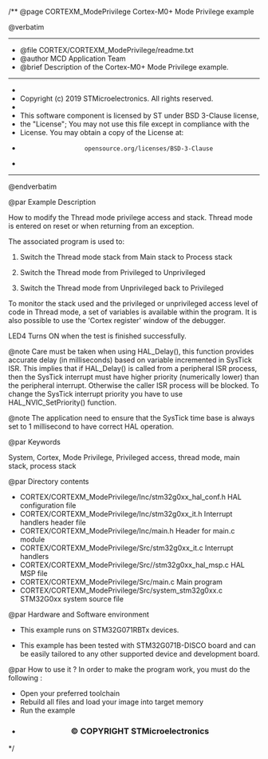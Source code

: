 /**
  @page CORTEXM_ModePrivilege Cortex-M0+ Mode Privilege example

  @verbatim
  ******************************************************************************
  * @file    CORTEX/CORTEXM_ModePrivilege/readme.txt 
  * @author  MCD Application Team
  * @brief   Description of the Cortex-M0+ Mode Privilege example.
  ******************************************************************************
  *
  * Copyright (c) 2019 STMicroelectronics. All rights reserved.
  *
  * This software component is licensed by ST under BSD 3-Clause license,
  * the "License"; You may not use this file except in compliance with the
  * License. You may obtain a copy of the License at:
  *                       opensource.org/licenses/BSD-3-Clause
  *
  ******************************************************************************
  @endverbatim

@par Example Description 

How to modify the Thread mode privilege access and stack. Thread mode is entered
on reset or when returning from an exception.

The associated program is used to:

1. Switch the Thread mode stack from Main stack to Process stack

2. Switch the Thread mode from Privileged to Unprivileged

3. Switch the Thread mode from Unprivileged back to Privileged

To monitor the stack used and the privileged or unprivileged access level of code
in Thread mode, a set of variables is available within the program. It is also
possible to use the 'Cortex register' window of the debugger.

LED4 Turns ON when the test is finished successfully.

@note Care must be taken when using HAL_Delay(), this function provides accurate delay (in milliseconds)
      based on variable incremented in SysTick ISR. This implies that if HAL_Delay() is called from
      a peripheral ISR process, then the SysTick interrupt must have higher priority (numerically lower)
      than the peripheral interrupt. Otherwise the caller ISR process will be blocked.
      To change the SysTick interrupt priority you have to use HAL_NVIC_SetPriority() function.
      
@note The application need to ensure that the SysTick time base is always set to 1 millisecond
      to have correct HAL operation.

@par Keywords

System, Cortex, Mode Privilege, Privileged access, thread mode, main stack, process stack

@par Directory contents 

  - CORTEX/CORTEXM_ModePrivilege/Inc/stm32g0xx_hal_conf.h    HAL configuration file
  - CORTEX/CORTEXM_ModePrivilege/Inc/stm32g0xx_it.h          Interrupt handlers header file
  - CORTEX/CORTEXM_ModePrivilege/Inc/main.h                  Header for main.c module  
  - CORTEX/CORTEXM_ModePrivilege/Src/stm32g0xx_it.c          Interrupt handlers
  - CORTEX/CORTEXM_ModePrivilege/Src//stm32g0xx_hal_msp.c     HAL MSP file
  - CORTEX/CORTEXM_ModePrivilege/Src/main.c                  Main program
  - CORTEX/CORTEXM_ModePrivilege/Src/system_stm32g0xx.c      STM32G0xx system source file

@par Hardware and Software environment

  - This example runs on STM32G071RBTx devices.
    
  - This example has been tested with STM32G071B-DISCO board and can be
    easily tailored to any other supported device and development board.      

@par How to use it ? 
In order to make the program work, you must do the following :
- Open your preferred toolchain 
- Rebuild all files and load your image into target memory
- Run the example

 * <h3><center>&copy; COPYRIGHT STMicroelectronics</center></h3>
 */

